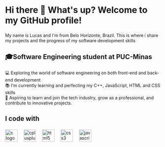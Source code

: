 <h1 align="left">Hi there 👋 What's up? Welcome to my GitHub profile!</h1>

###

<p align="left">My name is Lucas and I'm from Belo Horizonte, Brazil. This is where i share my projects and the progress of my software development skills </p>

###

<h2 align="left">🎓Software Engineering student at PUC-Minas</h2>

###

<p align="left">💻 Exploring the world of software engineering on both front-end and back-end development<br>📚  I'm currently learning and perfecting my C++, JavaScript, HTML and CSS skills <br>🎯  Aspiring to learn and join the tech industry, grow as a professional, and contribute to innovative projects.</p>

###

<h2 align="left">I code with</h2>

###

<div align="left">
  <img src="https://cdn.jsdelivr.net/gh/devicons/devicon/icons/c/c-original.svg" height="40" alt="c logo"  />
  <img width="12" />
  <img src="https://cdn.jsdelivr.net/gh/devicons/devicon/icons/cplusplus/cplusplus-original.svg" height="40" alt="cplusplus logo"  />
  <img width="12" />
  <img src="https://cdn.jsdelivr.net/gh/devicons/devicon/icons/html5/html5-original.svg" height="40" alt="html5 logo"  />
  <img width="12" />
  <img src="https://cdn.jsdelivr.net/gh/devicons/devicon/icons/css3/css3-original.svg" height="40" alt="css3 logo"  />
  <img width="12" />
  <img src="https://cdn.jsdelivr.net/gh/devicons/devicon/icons/javascript/javascript-original.svg" height="40" alt="javascript logo"  />
</div>

###
